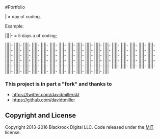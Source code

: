#Portfolio

| = day of coding.

Example:

||||-  = 5 days a of coding;

||||- ||||- ||||- ||||- ||||-
||||- ||||- ||||- ||||- ||||-
||||- ||||- ||||- ||||- ||||-
||||- ||||- ||||- ||||- ||||-
||||- ||||- ||||- ||||- ||||-
||||- ||||- ||||- ||||- ||||-
||||- ||||- ||||- ||||- ||||-
||||- ||||- ||||- ||||- ||||-
||||- ||||- ||||- ||||- ||||-
||||- ||||- ||||- ||||- ||||-
||||- ||||- ||||- ||||- ||||-
||||- ||||- ||||- ||||- ||||-
||||- ||||- ||||- ||||- ||||-
||||- ||||- ||||- ||||- ||||-
||||- ||||- ||||- ||||- ||||-
||||- ||||- ||||- ||||- ||||-
||||- ||||- ||||- ||||- ||||-
||||- ||||- ||||- ||||- ||||-
||||- ||||- ||||- ||||- ||||-
||||- ||||



### This project is in part a "fork" and thanks to

* https://twitter.com/davidmillerskt
* https://github.com/davidtmiller

## Copyright and License

Copyright 2013-2016 Blackrock Digital LLC. Code released under the [MIT](https://github.com/BlackrockDigital/startbootstrap-freelancer/blob/gh-pages/LICENSE) license.
